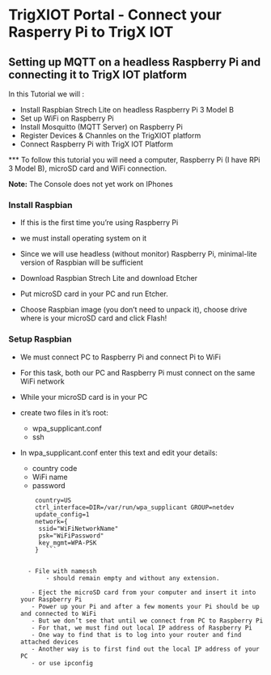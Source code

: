 
 
# TrigXIOT Portal -  Connect your Rasperry Pi to TrigX IOT

## Setting up MQTT on a headless Raspberry Pi and connecting it to TrigX IOT platform

In this Tutorial we will : 

- Install Raspbian Strech Lite on headless Raspberry Pi 3 Model B
- Set up WiFi on Raspberry Pi
- Install Mosquitto (MQTT Server) on Raspberry Pi
- Register Devices & Channles on the TrigXIOT platform
- Connect Raspberry Pi with TrigX IOT Platform


*** To follow this tutorial you will need a computer, Raspberry Pi (I have RPi 3 Model B), microSD card and WiFi connection.

**Note:** The Console does not yet work on IPhones

### Install Raspbian

- If this is the first time you’re using Raspberry Pi
- we must install operating system on it
- Since we will use headless (without monitor) Raspberry Pi, minimal-lite version of Raspbian will be sufficient
- Download Raspbian Strech Lite and download Etcher
- Put microSD card in your PC and run Etcher.

- Choose Raspbian image (you don’t need to unpack it), choose drive where is your microSD card and click Flash!


### Setup Raspbian

- We must connect PC to Raspberry Pi and connect Pi to WiFi
- For this task, both our PC and Raspberry Pi must connect on the same WiFi network
- While your microSD card is in your PC
- create two files in it’s root:
     - wpa_supplicant.conf
     - ssh

- In wpa_supplicant.conf enter this text and edit your details: 
     - country code
     - WiFi name
     - password
     
   ``` 
       country=US
       ctrl_interface=DIR=/var/run/wpa_supplicant GROUP=netdev
       update_config=1
       network={
        ssid="WiFiNetworkName"
        psk="WiFiPassword"
        key_mgmt=WPA-PSK
       }  ```
       

     - File with namessh 
          - should remain empty and without any extension.

      - Eject the microSD card from your computer and insert it into your Raspberry Pi
      - Power up your Pi and after a few moments your Pi should be up and connected to WiFi
      - But we don’t see that until we connect from PC to Raspberry Pi
      - For that, we must find out local IP address of Raspberry Pi
      - One way to find that is to log into your router and find attached devices
      - Another way is to first find out the local IP address of your PC
      - or use ipconfig

